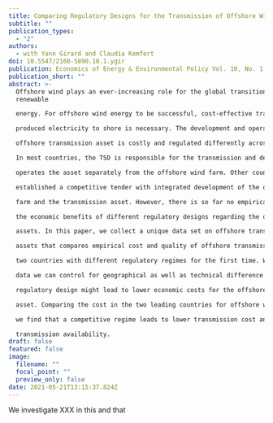 ```yaml
---
title: Comparing Regulatory Designs for the Transmission of Offshore Wind Energy
subtitle: ""
publication_types:
  - "2"
authors:
  - with Yann Girard and Claudia Kemfert
doi: 10.5547/2160-5890.10.1.ygir
publication: Economics of Energy & Environmental Policy Vol. 10, No. 1
publication_short: ""
abstract: >-
  Offshore wind plays an ever-increasing role for the global transition to
  renewable

  energy. For offshore wind energy to be successful, cost-effective transport of the

  produced electricity to shore is necessary. The development and operation of the

  offshore transmission asset is costly and regulated differently across the globe.

  In most countries, the TSO is responsible for the transmission and develops and

  operates the asset separately from the offshore wind farm. Other countries have

  established a competitive tender with integrated development of the offshore wind

  farm and the transmission asset. However, there is so far no empirical analysis of

  the economic benefits of different regulatory designs regarding the offshore transmission

  assets. In this paper, we collect a unique data set on offshore transmission

  assets that compares empirical cost and quality of offshore transmission assets in

  two countries with different regulatory regimes for the first time. With project level

  data we can control for geographical as well as technical difference to assess which

  regulatory design might lead to lower economic costs for the offshore transmission

  asset. Comparing the cost in the two leading countries for offshore wind energy,

  we find that a competitive regime leads to lower transmission cost and similar

  transmission availability.
draft: false
featured: false
image:
  filename: ""
  focal_point: ""
  preview_only: false
date: 2021-05-21T13:15:37.824Z
---
```

We investigate XXX in this and that